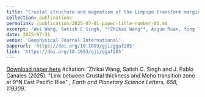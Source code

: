 ```yaml
---
title: "Crustal structure and magmatism of the Limpopo transform margin at the Southern Mozambique using wide-angle seismic data"
collection: publications
permalink: /publication/2025-07-01-paper-title-number-01.md
excerpt: 'Wei Wang, Satish C Singh, **Zhikai Wang**, Aiguo Ruan, Yong Tang, Jérôme Dyment, Sylvie Leroy, Zhaocai Wu, He Li, Chongzhi Dong'
date: 2025-07-31
venue: 'Geophysical Journal International'
paperurl: 'https://doi.org/10.1093/gji/ggaf285'
link: 'https://doi.org/10.1093/gji/ggaf285'
---
```

[Download paper here](https://doi.org/10.1093/gji/ggaf285) 
#citation: 'Zhikai Wang, Satish C. Singh and J. Pablo Canales (2025). &quot;Link between Crustal thickness and Moho transition zone at 9°N East Pacific Rise&quot; <i>, Earth and Planetary Science Letters, 658, 119309</i>.'


